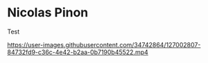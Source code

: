 # Nicolas Pinon

Test


https://user-images.githubusercontent.com/34742864/127002807-84732fd9-c36c-4e42-b2aa-0b7190b45522.mp4


